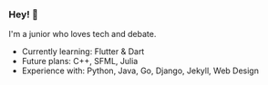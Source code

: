 ### Hey! 👾

I'm a junior who loves tech and debate. 

* Currently learning: Flutter & Dart
* Future plans: C++, SFML, Julia
* Experience with: Python, Java, Go, Django, Jekyll, Web Design
